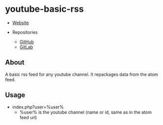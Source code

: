 youtube-basic-rss
=================

- [Website][1]

- Repositories
  - [GitHub][2]
  - [GitLab][3]


About
-----
A basic rss feed for any youtube channel. It repackages data from the atom feed.


Usage
-----

- index.php?user=%user%
    - %user% is the youtube channel (name or id, same as in the atom feed url)




[1]: http://spenibus.net
[2]: https://github.com/spenibus/youtube-basic-rss-php
[3]: https://gitlab.com/spenibus/youtube-basic-rss-php